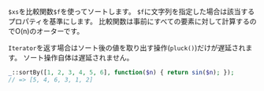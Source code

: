 `$xs`を比較関数`$f`を使ってソートします。
`$f`に文字列を指定した場合は該当するプロパティを基準にします。
比較関数は事前にすべての要素に対して計算するのでO(n)のオーターです。

`Iterator`を返す場合はソート後の値を取り出す操作(`pluck()`)だけが遅延されます。
ソート操作自体は遅延されません。

```php
_::sortBy([1, 2, 3, 4, 5, 6], function($n) { return sin($n); });
// => [5, 4, 6, 3, 1, 2]
```
